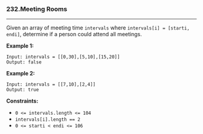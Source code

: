 ### 232.Meeting Rooms

---

Given an array of meeting time `intervals` where `intervals[i] = [starti, endi]`, determine if a person could attend all meetings.

 

**Example 1:**

```
Input: intervals = [[0,30],[5,10],[15,20]]
Output: false
```

**Example 2:**

```
Input: intervals = [[7,10],[2,4]]
Output: true
```

 

**Constraints:**

- `0 <= intervals.length <= 104`
- `intervals[i].length == 2`
- `0 <= starti < endi <= 106`